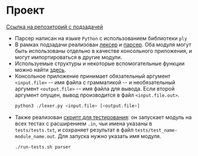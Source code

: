 # Проект

[Ссылка на репозиторий с подзадачей](https://github.com/jegorpopow/EBNF/tree/parser)

* Парсер написан на языке `Python` с использованием библиотеки `ply`
* В рамках подзадачи реализован [лексер](https://github.com/jegorpopow/EBNF/blob/parser/lexer.py) и [парсер](https://github.com/jegorpopow/EBNF/blob/parser/parser.py). Оба модуля могут быть использованы отдельно в качестве консольного приложения, и могут импортироваться в другие модули.
* Используемые структуры и некоторые вспомогательные функции можно найти [здесь](https://github.com/jegorpopow/EBNF/blob/parser/EBNF.py).
* Консольное приложение принимает обязательный аргумент `<input.file>` -- имя файла с грамматикой -- и необязательный аргумент `<output.file>` -- имя файла для вывода. Если второй аргумент опущен, вывод производится в файл `<input.file.out>`.
    ```bash
    python3 ./lexer.py <input.file> [<output.file>]
    ```
* Также реализован [скрипт для тестирования](https://github.com/jegorpopow/EBNF/blob/parser/parser.py): он запускает модуль на всех тестах с расширением `.in`, чьи имена указаны в `tests/tests.txt`, и сохраняет результат в файл `tests/test_name-module_name.out`. Для запуска нужно указать имя модуля.
    ```bash
    ./run-tests.sh parser
    ```